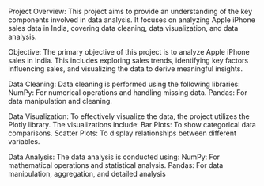 Project Overview:
This project aims to provide an understanding of the key components involved in data analysis. It focuses on analyzing Apple iPhone sales data in India, covering data cleaning, data visualization, and data analysis.

Objective:
The primary objective of this project is to analyze Apple iPhone sales in India. This includes exploring sales trends, identifying key factors influencing sales, and visualizing the data to derive meaningful insights.

Data Cleaning:
Data cleaning is performed using the following libraries:
NumPy: For numerical operations and handling missing data.
Pandas: For data manipulation and cleaning.

Data Visualization:
To effectively visualize the data, the project utilizes the Plotly library. The visualizations include:
Bar Plots: To show categorical data comparisons.
Scatter Plots: To display relationships between different variables.

Data Analysis:
The data analysis is conducted using:
NumPy: For mathematical operations and statistical analysis.
Pandas: For data manipulation, aggregation, and detailed analysis
